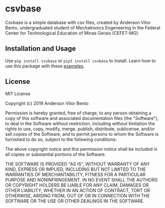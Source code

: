 # csvbase

Csvbase is a simple database with csv files, created by Anderson Vítor Bento, undergraduated student of Mechatronics Engeneering in the Federal Center for Technological Education of Minas Gerais (CEFET-MG).

## Installation and Usage

Use `pip install csvbase` or `pip3 install csvbase` to install. Learn how to use this package with these [examples](https://github.com/bentoavb/csvbase/tree/master/examples).

## License

MIT License

Copyright (c) 2019 Anderson Vitor Bento

Permission is hereby granted, free of charge, to any person obtaining a copy
of this software and associated documentation files (the "Software"), to deal
in the Software without restriction, including without limitation the rights
to use, copy, modify, merge, publish, distribute, sublicense, and/or sell
copies of the Software, and to permit persons to whom the Software is
furnished to do so, subject to the following conditions:

The above copyright notice and this permission notice shall be included in all
copies or substantial portions of the Software.

THE SOFTWARE IS PROVIDED "AS IS", WITHOUT WARRANTY OF ANY KIND, EXPRESS OR
IMPLIED, INCLUDING BUT NOT LIMITED TO THE WARRANTIES OF MERCHANTABILITY,
FITNESS FOR A PARTICULAR PURPOSE AND NONINFRINGEMENT. IN NO EVENT SHALL THE
AUTHORS OR COPYRIGHT HOLDERS BE LIABLE FOR ANY CLAIM, DAMAGES OR OTHER
LIABILITY, WHETHER IN AN ACTION OF CONTRACT, TORT OR OTHERWISE, ARISING FROM,
OUT OF OR IN CONNECTION WITH THE SOFTWARE OR THE USE OR OTHER DEALINGS IN THE
SOFTWARE.
